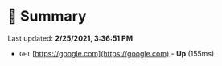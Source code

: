 # 📖 Summary
Last updated: **2/25/2021, 3:36:51 PM**

- `GET` [https://google.com](https://google.com) - **Up** (155ms)
